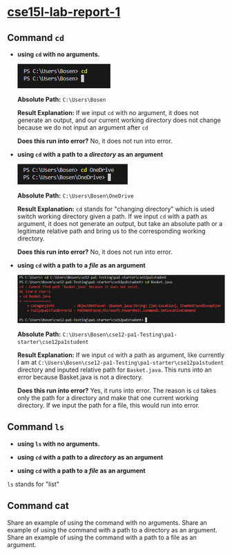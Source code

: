 [cse15l-lab-report-1](https://github.com/BosenSD/cse15l-lab-reports.git)
=============
Command `cd`
----------

- **using `cd` with no arguments.**

  ![Image](example1.png)

  **Absolute Path:** `C:\Users\Bosen`

  **Result Explanation:** If we input `cd` with no argument, it does not generate an output, and our current working directory does not change because we do not input an argument after `cd`

  **Does this run into error?** No, it does not run into error.

- **using `cd` with a path to a *directory* as an argument**

  ![Image](example2.png)

  **Absolute Path:** `C:\Users\Bosen\OneDrive`

  **Result Explanation:** `cd` stands for "changing directory" which is used switch working directory given a path. If we input `cd` with a path as argument, it does not generate an output, but take an absolute path or a legitimate relative path and bring us to the corresponding working directory.
  
  **Does this run into error?** No, it does not run into error.

- **using `cd` with a path to a *file* as an argument**

  ![Image](example3n.png)

  **Absolute Path:** `C:\Users\Bosen\cse12-pa1-Testing\pa1-starter\cse12pa1student`

  **Result Explanation:** If we input `cd` with a path as argument, like currently I am at `C:\Users\Bosen\cse12-pa1-Testing\pa1-starter\cse12pa1student` directory and inputed relative path for `Basket.java`. This runs into an error because Basket.java is not a directory.

  **Does this run into error?** Yes, it runs into error. The reason is `cd` takes only the path for a directory and make that one current working directory. If we input the path for a file, this would run into error.
  
Command `ls`
----------

- **using `ls` with no arguments.**

- **using `cd` with a path to a *directory* as an argument**

- **using `cd` with a path to a *file* as an argument**

`ls` stands for "list"


Command cat
-----------

Share an example of using the command with no arguments.
Share an example of using the command with a path to a directory as an argument.
Share an example of using the command with a path to a file as an argument.
